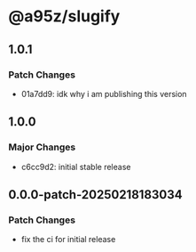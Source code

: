 # @a95z/slugify

## 1.0.1

### Patch Changes

- 01a7dd9: idk why i am publishing this version

## 1.0.0

### Major Changes

- c6cc9d2: initial stable release

## 0.0.0-patch-20250218183034

### Patch Changes

- fix the ci for initial release
